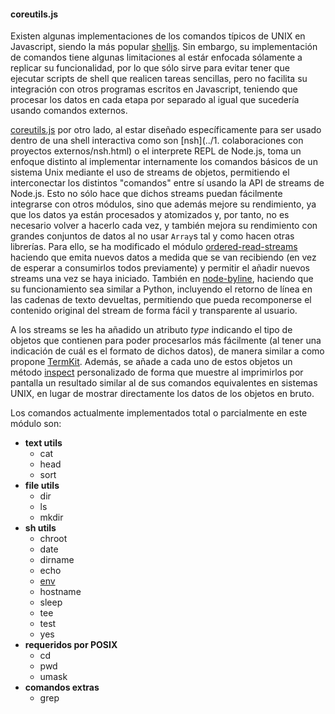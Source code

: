 #### coreutils.js

Existen algunas implementaciones de los comandos típicos de UNIX en Javascript,
siendo la más popular [shelljs](http://shelljs.org). Sin embargo, su
implementación de comandos tiene algunas limitaciones al estár enfocada
sólamente a replicar su funcionalidad, por lo que sólo sirve para evitar tener
que ejecutar scripts de shell que realicen tareas sencillas, pero no facilita su
integración con otros programas escritos en Javascript, teniendo que procesar
los datos en cada etapa por separado al igual que sucedería usando comandos
externos.

[coreutils.js](https://github.com/piranna/coreutils.js) por otro lado, al estar
diseñado específicamente para ser usado dentro de una shell interactiva como son
[nsh](../1. colaboraciones con proyectos externos/nsh.html) o el interprete REPL
de Node.js, toma un enfoque distinto al implementar internamente los comandos
básicos de un sistema Unix mediante el uso de streams de objetos, permitiendo el
interconectar los distintos "comandos" entre sí usando la API de streams de
Node.js. Esto no sólo hace que dichos streams puedan fácilmente integrarse con
otros módulos, sino que además mejore su rendimiento, ya que los datos ya están
procesados y atomizados y, por tanto, no es necesario volver a hacerlo cada vez,
y también mejora su rendimiento con grandes conjuntos de datos al no usar
`Array`s tal y como hacen otras librerías. Para ello, se ha modificado el módulo
[ordered-read-streams](https://github.com/armed/ordered-read-streams) haciendo
que emita nuevos datos a medida que se van recibiendo (en vez de esperar a
consumirlos todos previamente) y permitir el añadir nuevos streams una vez se
haya iniciado. También en [node-byline](https://github.com/Tsenzuk/node-byline),
haciendo que su funcionamiento sea similar a Python, incluyendo el retorno
de línea en las cadenas de texto devueltas, permitiendo que pueda recomponerse
el contenido original del stream de forma fácil y transparente al usuario.

A los streams se les ha añadido un atributo *type* indicando el tipo de objetos
que contienen para poder procesarlos más fácilmente (al tener una indicación de
cuál es el formato de dichos datos), de manera similar a como propone
[TermKit](http://acko.net/blog/on-termkit). Además, se añade a cada uno de estos
objetos un método
[inspect](https://nodejs.org/api/util.html#util_custom_inspect_function_on_objects)
personalizado de forma que muestre al imprimirlos por pantalla un resultado
similar al de sus comandos equivalentes en sistemas UNIX, en lugar de mostrar
directamente los datos de los objetos en bruto.

Los comandos actualmente implementados total o parcialmente en este módulo son:
* **text utils**
  * cat
  * head
  * sort
* **file utils**
  * dir
  * ls
  * mkdir
* **sh utils**
  * chroot
  * date
  * dirname
  * echo
  * [env](usrbinenv.md)
  * hostname
  * sleep
  * tee
  * test
  * yes
* **requeridos por POSIX**
  * cd
  * pwd
  * umask
* **comandos extras**
  * grep
